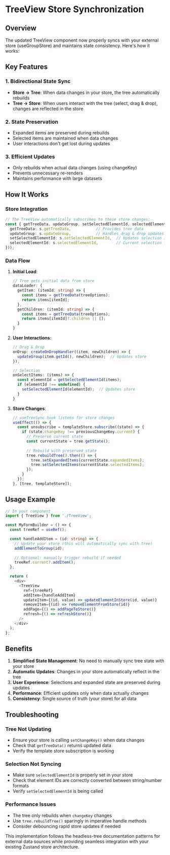 # TreeView Store Synchronization

## Overview

The updated TreeView component now properly syncs with your external store (useGroupStore) and maintains state consistency. Here's how it works:

## Key Features

### 1. **Bidirectional State Sync**
- **Store → Tree**: When data changes in your store, the tree automatically rebuilds
- **Tree → Store**: When users interact with the tree (select, drag & drop), changes are reflected in the store

### 2. **State Preservation**
- Expanded items are preserved during rebuilds
- Selected items are maintained when data changes
- User interactions don't get lost during updates

### 3. **Efficient Updates**
- Only rebuilds when actual data changes (using changeKey)
- Prevents unnecessary re-renders
- Maintains performance with large datasets

## How It Works

### Store Integration
```typescript
// The TreeView automatically subscribes to these store changes:
const { getTreeData, updateGroup, setSelectedElementId, selectedElementId } = useGroupStore((s) => ({
  getTreeData: s.getTreeData,           // Provides tree data
  updateGroup: s.updateGroup,           // Handles drag & drop updates
  setSelectedElementId: s.setSelectedElementId,  // Updates selection in store
  selectedElementId: s.selectedElementId,        // Current selection from store
}));
```

### Data Flow

1. **Initial Load**:
   ```typescript
   // Tree gets initial data from store
   dataLoader: {
     getItem: (itemId: string) => {
       const items = getTreeData(treeOptions);
       return items[itemId];
     },
     getChildren: (itemId: string) => {
       const items = getTreeData(treeOptions);
       return items[itemId]?.children || [];
     }
   }
   ```

2. **User Interactions**:
   ```typescript
   // Drag & Drop
   onDrop: createOnDropHandler((item, newChildren) => {
     updateGroup(item.getId(), newChildren);  // Updates store
   }),

   // Selection
   onSelectItems: (items) => {
     const elementId = getSelectedElementId(items);
     if (elementId !== undefined) {
       setSelectedElementId(elementId);  // Updates store
     }
   }
   ```

3. **Store Changes**:
   ```typescript
   // useTreeSync hook listens for store changes
   useEffect(() => {
     const unsubscribe = templateStore.subscribe((state) => {
       if (state.changeKey !== previousChangeKey.current) {
         // Preserve current state
         const currentState = tree.getState();
         
         // Rebuild with preserved state
         tree.rebuildTree().then(() => {
           tree.setExpandedItems(currentState.expandedItems);
           tree.setSelectedItems(currentState.selectedItems);
         });
       }
     });
   }, [tree, templateStore]);
   ```

## Usage Example

```typescript
// In your component
import { TreeView } from './TreeView';

const MyFormBuilder = () => {
  const treeRef = useRef();

  const handleAddItem = (id: string) => {
    // Update your store (this will automatically sync with tree)
    addElementToGroup(id);
    
    // Optional: manually trigger rebuild if needed
    treeRef.current?.addItem();
  };

  return (
    <div>
      <TreeView
        ref={treeRef}
        addItem={handleAddItem}
        updateItem={(id, value) => updateElementInStore(id, value)}
        removeItem={(id) => removeElementFromStore(id)}
        addPage={() => addPageToStore()}
        refresh={() => refreshStore()}
      />
    </div>
  );
};
```

## Benefits

1. **Simplified State Management**: No need to manually sync tree state with your store
2. **Automatic Updates**: Changes in your store automatically reflect in the tree
3. **User Experience**: Selections and expanded state are preserved during updates
4. **Performance**: Efficient updates only when data actually changes
5. **Consistency**: Single source of truth (your store) for all data

## Troubleshooting

### Tree Not Updating
- Ensure your store is calling `setChangeKey()` when data changes
- Check that `getTreeData()` returns updated data
- Verify the template store subscription is working

### Selection Not Syncing
- Make sure `selectedElementId` is properly set in your store
- Check that element IDs are correctly converted between string/number formats
- Verify `setSelectedElementId` is being called

### Performance Issues
- The tree only rebuilds when `changeKey` changes
- Use `tree.rebuildTree()` sparingly in imperative handle methods
- Consider debouncing rapid store updates if needed

This implementation follows the headless-tree documentation patterns for external data sources while providing seamless integration with your existing Zustand store architecture.
